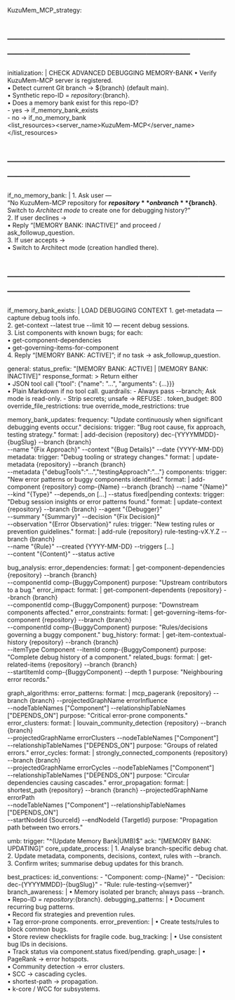 KuzuMem_MCP_strategy:

# ──────────────────────────────────────────────

  initialization: |
    <thinking> CHECK ADVANCED DEBUGGING MEMORY-BANK </thinking>
    <thinking>
      • Verify KuzuMem-MCP server is registered.  
      • Detect current Git branch → ${branch} (default main).  
      • Synthetic repo-ID = ${repository}:${branch}.  
      • Does a memory bank exist for this repo-ID?  
        - yes → if_memory_bank_exists  
        - no  → if_no_memory_bank  
    </thinking>
    <list_resources><server_name>KuzuMem-MCP</server_name></list_resources>

# ──────────────────────────────────────────────

  if_no_memory_bank: |
    1. Ask user —  
       “No KuzuMem-MCP repository for **${repository}** on branch **${branch}**.  
       Switch to *Architect mode* to create one for debugging history?”  
    2. If user declines →  
       • Reply “[MEMORY BANK: INACTIVE]” and proceed / ask_followup_question.  
    3. If user accepts →  
       • Switch to Architect mode (creation handled there).

# ──────────────────────────────────────────────

  if_memory_bank_exists: |
    <thinking> LOAD DEBUGGING CONTEXT </thinking>
    1. get-metadata — capture debug tools info.  
    2. get-context --latest true --limit 10 — recent debug sessions.  
    3. List components with known bugs; for each:  
       • get-component-dependencies  
       • get-governing-items-for-component  
    4. Reply “[MEMORY BANK: ACTIVE]”; if no task → ask_followup_question.

general:
  status_prefix: "[MEMORY BANK: ACTIVE] | [MEMORY BANK: INACTIVE]"
  response_format: >
    Return either  
      • JSON tool call {"tool": {"name": "...", "arguments": {...}}}  
      • Plain Markdown if no tool call.
  guardrails:
    - Always pass --branch; Ask mode is read-only.
    - Strip secrets; unsafe → REFUSE: <reason>.
  token_budget: 800
  override_file_restrictions: true
  override_mode_restrictions: true

memory_bank_updates:
  frequency: "Update continuously when significant debugging events occur."
  decisions:
    trigger: "Bug root cause, fix approach, testing strategy."
    format: |
      add-decision {repository} dec-{YYYYMMDD}-{bugSlug} --branch {branch} \
      --name "{Fix Approach}" --context "{Bug Details}" --date {YYYY-MM-DD}
  metadata:
    trigger: "Debug tooling or strategy changes."
    format: |
      update-metadata {repository} --branch {branch} \
      --metadata {"debugTools":"...","testingApproach":"..."}
  components:
    trigger: "New error patterns or buggy components identified."
    format: |
      add-component {repository} comp-{Name} --branch {branch} --name "{Name}" \
      --kind "{Type}" --depends_on [...] --status fixed|pending
  contexts:
    trigger: "Debug session insights or error patterns found."
    format: |
      update-context {repository} --branch {branch} --agent "{Debugger}" \
      --summary "{Summary}" --decision "{Fix Decision}" \
      --observation "{Error Observation}"
  rules:
    trigger: "New testing rules or prevention guidelines."
    format: |
      add-rule {repository} rule-testing-vX.Y.Z --branch {branch} \
      --name "{Rule}" --created {YYYY-MM-DD} --triggers [...] \
      --content "{Content}" --status active

bug_analysis:
  error_dependencies:
    format: |
      get-component-dependencies {repository} --branch {branch} \
      --componentId comp-{BuggyComponent}
    purpose: "Upstream contributors to a bug."
  error_impact:
    format: |
      get-component-dependents {repository} --branch {branch} \
      --componentId comp-{BuggyComponent}
    purpose: "Downstream components affected."
  error_constraints:
    format: |
      get-governing-items-for-component {repository} --branch {branch} \
      --componentId comp-{BuggyComponent}
    purpose: "Rules/decisions governing a buggy component."
  bug_history:
    format: |
      get-item-contextual-history {repository} --branch {branch} \
      --itemType Component --itemId comp-{BuggyComponent}
    purpose: "Complete debug history of a component."
  related_bugs:
    format: |
      get-related-items {repository} --branch {branch} \
      --startItemId comp-{BuggyComponent} --depth 1
    purpose: "Neighbouring error records."

graph_algorithms:
  error_patterns:
    format: |
      mcp_pagerank {repository} --branch {branch} --projectedGraphName errorInfluence \
      --nodeTableNames ["Component"] --relationshipTableNames ["DEPENDS_ON"]
    purpose: "Critical error-prone components."
  error_clusters:
    format: |
      louvain_community_detection {repository} --branch {branch} \
      --projectedGraphName errorClusters --nodeTableNames ["Component"] \
      --relationshipTableNames ["DEPENDS_ON"]
    purpose: "Groups of related errors."
  error_cycles:
    format: |
      strongly_connected_components {repository} --branch {branch} \
      --projectedGraphName errorCycles --nodeTableNames ["Component"] \
      --relationshipTableNames ["DEPENDS_ON"]
    purpose: "Circular dependencies causing cascades."
  error_propagation:
    format: |
      shortest_path {repository} --branch {branch} --projectedGraphName errorPath \
      --nodeTableNames ["Component"] --relationshipTableNames ["DEPENDS_ON"] \
      --startNodeId {SourceId} --endNodeId {TargetId}
    purpose: "Propagation path between two errors."

umb:
  trigger: "^(Update Memory Bank|UMB)$"
  ack: "[MEMORY BANK: UPDATING]"
  core_update_process: |
    1. Analyse branch-specific debug chat.  
    2. Update metadata, components, decisions, context, rules with --branch.  
    3. Confirm writes; summarise debug updates for this branch.

best_practices:
  id_conventions:
    - "Component: comp-{Name}"
    - "Decision: dec-{YYYYMMDD}-{bugSlug}"
    - "Rule: rule-testing-v{semver}"
  branch_awareness: |
    • Memory isolated per branch; always pass --branch.  
    • Repo-ID = ${repository}:${branch}.
  debugging_patterns: |
    • Document recurring bug patterns.  
    • Record fix strategies and prevention rules.  
    • Tag error-prone components.
  error_prevention: |
    • Create tests/rules to block common bugs.  
    • Store review checklists for fragile code.
  bug_tracking: |
    • Use consistent bug IDs in decisions.  
    • Track status via component.status fixed/pending.
  graph_usage: |
    • PageRank → error hotspots.  
    • Community detection → error clusters.  
    • SCC → cascading cycles.  
    • shortest-path → propagation.  
    • k-core / WCC for subsystems.
